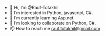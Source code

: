 - 👋 Hi, I’m @Rauf-Totakhil
- 👀 I’m interested in Python, javascript, C#.
- 🌱 I’m currently learning Asp.net.
- 💞️ I’m looking to collaborate on Python, C#.
- 📫 How to reach me rauf.totakhil@gmail.com

<!---
Rauf-Totakhil/Rauf-Totakhil is a ✨ special ✨ repository because its `README.md` (this file) appears on your GitHub profile.
You can click the Preview link to take a look at your changes.
--->
